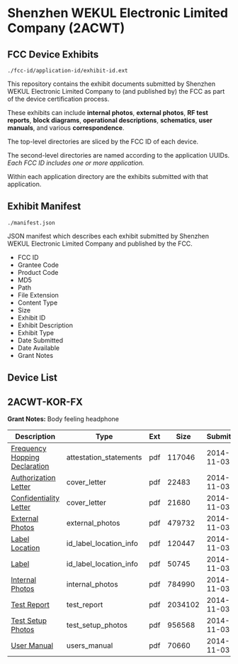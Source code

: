 # Shenzhen WEKUL Electronic Limited Company (2ACWT)
## FCC Device Exhibits

```
./fcc-id/application-id/exhibit-id.ext
```

This repository contains the exhibit documents submitted by Shenzhen WEKUL Electronic Limited Company to (and published by) the FCC as part of the device certification process.

These exhibits can include **internal photos**, **external photos**, **RF test reports**, **block diagrams**, **operational descriptions**, **schematics**, **user manuals**, and various **correspondence**.

The top-level directories are sliced by the FCC ID of each device.

The second-level directories are named according to the application UUIDs. *Each FCC ID includes one or more application.*

Within each application directory are the exhibits submitted with that application. 

## Exhibit Manifest

```
./manifest.json
```

JSON manifest which describes each exhibit submitted by Shenzhen WEKUL Electronic Limited Company and published by the FCC.

- FCC ID
- Grantee Code
- Product Code
- MD5
- Path
- File Extension
- Content Type
- Size
- Exhibit ID
- Exhibit Description
- Exhibit Type
- Date Submitted
- Date Available
- Grant Notes

## Device List
## 2ACWT-KOR-FX
**Grant Notes:** Body feeling headphone

| Description | Type | Ext | Size | Submitted | Available |
| ----------- | ---- | --- | ---- | --------- | --------- |
| [Frequency Hopping Declaration](2ACWT-KOR-FX/df4676f08059f6c2d9e42544e78bfe3d/2434491.pdf) | attestation_statements | pdf | 117046 | 2014-11-03 | 2014-11-03 |
| [Authorization Letter](2ACWT-KOR-FX/df4676f08059f6c2d9e42544e78bfe3d/2434489.pdf) | cover_letter | pdf | 22483 | 2014-11-03 | 2014-11-03 |
| [Confidentiality Letter](2ACWT-KOR-FX/df4676f08059f6c2d9e42544e78bfe3d/2434490.pdf) | cover_letter | pdf | 21680 | 2014-11-03 | 2014-11-03 |
| [External Photos](2ACWT-KOR-FX/df4676f08059f6c2d9e42544e78bfe3d/2434497.pdf) | external_photos | pdf | 479732 | 2014-11-03 | 2014-11-03 |
| [Label Location](2ACWT-KOR-FX/df4676f08059f6c2d9e42544e78bfe3d/2434499.pdf) | id_label_location_info | pdf | 120447 | 2014-11-03 | 2014-11-03 |
| [Label](2ACWT-KOR-FX/df4676f08059f6c2d9e42544e78bfe3d/2434500.pdf) | id_label_location_info | pdf | 50745 | 2014-11-03 | 2014-11-03 |
| [Internal Photos](2ACWT-KOR-FX/df4676f08059f6c2d9e42544e78bfe3d/2434498.pdf) | internal_photos | pdf | 784990 | 2014-11-03 | 2014-11-03 |
| [Test Report](2ACWT-KOR-FX/df4676f08059f6c2d9e42544e78bfe3d/2434495.pdf) | test_report | pdf | 2034102 | 2014-11-03 | 2014-11-03 |
| [Test Setup Photos](2ACWT-KOR-FX/df4676f08059f6c2d9e42544e78bfe3d/2434496.pdf) | test_setup_photos | pdf | 956568 | 2014-11-03 | 2014-11-03 |
| [User Manual](2ACWT-KOR-FX/df4676f08059f6c2d9e42544e78bfe3d/2434501.pdf) | users_manual | pdf | 70660 | 2014-11-03 | 2014-11-03 |
